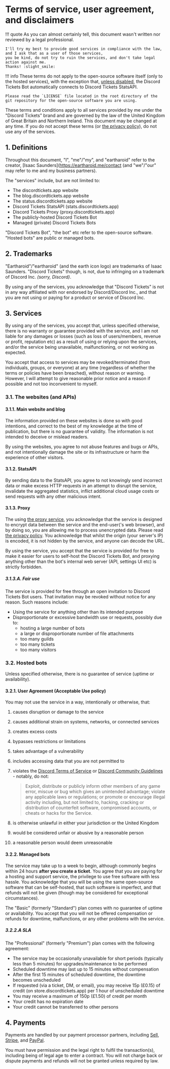 # Terms of service, user agreement, and disclaimers

!!! quote
	As you can almost certainly tell, this document wasn't written nor reviewed by a legal professional.

	I'll try my best to provide good services in compliance with the law, and I ask that as a user of those services,
	you be kind, do not try to ruin the services, and don't take legal action against me.
	Thanks! :slight_smile:

!!! info
	These terms do not apply to the open-source software itself (only to the hosted services),
	with the exception that, [unless disabled](./self-hosting/configuration.md#stats),
	the Discord Tickets Bot automatically connects to Discord Tickets StatsAPI.

	Please read the `LICENSE` file located in the root directory of the git repository for the open-source software you are using.

These terms and conditions apply to all services provided by me under the "Discord Tickets" brand and are governed by the law of the United Kingdom of Great Britain and Northern Ireland.
This document may be changed at any time.
If you do not accept these terms (or [the privacy policy](./privacy.md#service-privacy-policy)), do not use any of the services.

## 1. Definitions

Throughout this document, "I", "me"/"my", and "eartharoid" refer to the creator, [Isaac Saunders](https://eartharoid.me/contact
(and "we"/"our" may refer to me and my business partners).


The "services" include, but are not limited to:

- The discordtickets.app website
- The blog.discordtickets.app website
- The status.discordtickets.app website
- Discord Tickets StatsAPI (stats.discordtickets.app)
- Discord Tickets Proxy (proxy.discordtickets.app)
- The publicly-hosted Discord Tickets Bot
- Managed (private) Discord Tickets Bots

"Discord Tickets Bot", "the bot" etc refer to the open-source software.
"Hosted bots" are public or managed bots.
## 2. Trademarks

"Eartharoid"/"eartharoid" (and the earth icon logo) are trademarks of Isaac Saunders.
"Discord Tickets" though, is not, due to infringing on a trademark of Discord Inc. *(sorry, Discord)*.

By using any of the services, you acknowledge that "Discord Tickets" is not in any way affiliated with nor endorsed by Discord/Discord Inc.,
and that you are not using or paying for a product or service of Discord Inc.

## 3. Services

By using any of the services, you accept that, unless specified otherwise, there is no warranty or guarantee provided with the service,
and I am not liable for any damages or losses (such as loss of users/members, revenue or profit, reputation etc) as a result of using or relying upon the services,
and/or the service being unavailable, malfunctioning, or not working as expected.

You accept that access to services may be revoked/terminated (from individuals, groups, or everyone)
at any time (regardless of whether the terms or policies have been breached), without reason or warning.
However, I will attempt to give reasonable prior notice and a reason if possible and not too inconvenient to myself.

### 3.1. The websites (and APIs)

#### 3.1.1. Main website and blog

The information provided on these websites is done so with good intentions,
and correct to the best of my knowledge at the time of publication, but there is no guarantee of validity.
The information is not intended to deceive or mislead readers.

By using the websites, you agree to not abuse features and bugs or APIs, and not intentionally damage the site or its infrastructure or harm the experience of other visitors.

#### 3.1.2. StatsAPI

By sending data to the StatsAPI, you agree to not knowingly send incorrect data or make excess HTTP requests in an attempt to disrupt the service, invalidate the aggregated statistics,
inflict additional cloud usage costs or send requests with any other malicious intent. 

#### 3.1.3. Proxy

The using [the proxy service](https://proxy.discordtickets.app), you acknowledge that the service is designed to encrypt data between the service and the end-user('s web browser),
and by doing so, you are allowing me to process unencrypted data. Please read [the privacy policy](./privacy.md#service-privacy-policy).
You acknowledge that whilst the origin (your server's IP) is encoded, it is not hidden by the service, and anyone can decode the URL.

By using the service, you accept that the service is provided for free to make it easier for users to self-host the Discord Tickets Bot,
and proxying anything other than the bot's internal web server (API, settings UI etc) is strictly forbidden.

##### 3.1.3.A. Fair use

The service is provided for free through an open invitation to Discord Tickets Bot users.
That invitation may be revoked without notice for any reason. Such reasons include:

- Using the service for anything other than its intended purpose
- Disproportionate or excessive bandwidth use or requests, possibly due to:
	- hosting a large number of bots
	- a large or disproportionate number of file attachments
	- too many guilds
	- too many tickets
	- too many visitors

### 3.2. Hosted bots

Unless specified otherwise, there is no guarantee of service (uptime or availability).

#### 3.2.1. User Agreement (Acceptable Use policy)

You may not use the service in a way, intentionally or otherwise, that:

1. causes disruption or damage to the service
2. causes additional strain on systems, networks, or connected services
3. creates excess costs
4. bypasses restrictions or limitations
5. takes advantage of a vulnerability
6. includes accessing data that you are not permitted to
7. violates the [Discord Terms of Service](https://discord.com/terms) or [Discord Community Guidelines](https://discord.com/guidelines) -
	notably, do not:   

	> Exploit, distribute or publicly inform other members of any game error, miscue or bug which gives an unintended advantage;
	> violate any applicable laws or regulations; or promote or encourage illegal activity including,
	> but not limited to, hacking, cracking or distribution of counterfeit software, compromised accounts,
	> or cheats or hacks for the Service.
	
8. is otherwise unlawful in either your jurisdiction or the United Kingdom
9. would be considered unfair or abusive by a reasonable person
10. a reasonable person would deem unreasonable

#### 3.2.2. Managed bots

The service may take up to a week to begin, although commonly begins within 24 hours **after you create a ticket**.
You agree that you are paying for a hosting and support service, the privilege to use free software with less hassle.
You acknowledge that you will be using the same open-source software that can be self-hosted, that such software is imperfect,
and that refunds will not be given (though may be considered for exceptional circumstances).

The "Basic" (formerly "Standard") plan comes with no guarantee of uptime or availability.
You accept that you will not be offered compensation or refunds for downtime, malfunctions, or any other problems with the service.

##### 3.2.2.A SLA

The "Professional" (formerly "Premium") plan comes with the following agreement:

- The service may be occasionally unavailable for short periods (typically less than 5 minutes) for upgrades/maintenance to be performed
- Scheduled downtime may last up to 15 minutes without compensation
- After the first 15 minutes of scheduled downtime, the downtime becomes unscheduled
- If requested (via a ticket, DM, or email), you may receive 15p (£0.15) of credit (on store.discordtickets.app) per 1 hour of unscheduled downtime
- You may receive a maximum of 150p (£1.50) of credit per month
- Your credit has no expiration date
- Your credit cannot be transferred to other persons

## 4. Payments

Payments are handled by our payment processor partners, including [Sell](https://sell.app/), [Stripe](https://stripe.com/), and [PayPal](https://www.paypal.com/).

You must have permission and the legal right to fulfil the transaction(s), including being of legal age to enter a contract.
You will not charge back or dispute payments and refunds will not be granted unless required by law.